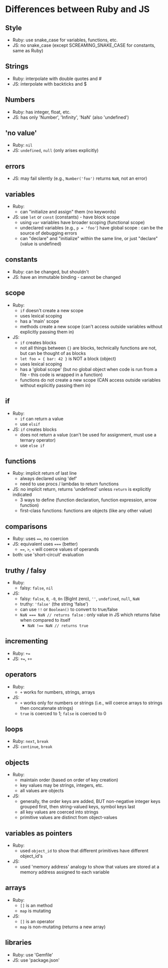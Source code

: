 # Differences between Ruby and JS

## Style
- Ruby: use snake_case for variables, functions, etc.
- JS: no snake_case (except SCREAMING_SNAKE_CASE for constants, same as Ruby)

## Strings
- Ruby: interpolate with double quotes and #
- JS: interpolate with backticks and $

## Numbers
- Ruby: has integer, float, etc.
- JS: has only 'Number', 'Infinity', 'NaN' (also 'undefined')

## 'no value'
- Ruby: `nil`
- JS: `undefined`, `null` (only arises explicitly)

## errors
- JS: may fail silently (e.g., `Number('foo')` returns `NaN`, not an error)

## variables
- Ruby:
  - can "initialize and assign" them (no keywords)
- JS: use `let` or `const` (constants) - have block scope
  - using `var` variables have broader scoping (functional scope)
  - undeclared variables (e.g., `p = 'foo'`) have global scope : can be the source of debugging errors
  - can "declare" and "initialize" within the same line, or just "declare" (value is undefined)

## constants
- Ruby: can be changed, but shouldn't
- JS: have an immutable binding - cannot be changed

## scope
- Ruby: 
  - `if` doesn't create a new scope
  - uses lexical scoping
  - has a 'main' scope
  - methods create a new scope (can't access outside variables without explicitly passing them in)
- JS: 
  - `if` creates blocks
  - not all things between `{}` are blocks, technically functions are not, but can be thought of as blocks
  - `let foo = { bar: 42 }` is NOT a block (object)
  - uses lexical scoping
  - has a 'global scope' (but no global object when code is run from a file - this code is wrapped in a function)
  - functions do not create a new scope (CAN access outside variables without explicitly passing them in)

## if
- Ruby: 
  - `if` can return a value
  - use `elsif`
- JS: `if` creates blocks
  - does not return a value (can't be used for assignment, must use a ternary operator)
  - use `else if`

## functions
- Ruby: implicit return of last line
  - always declared using 'def'
  - need to use procs / lambdas to return functions
- JS: no implicit return, returns 'undefined' unless `return` is explicitly indicated
  - 3 ways to define (function declaration, function expression, arrow function)
  - first-class functions: functions are objects (like any other value)

## comparisons
- Ruby: uses `==`, no coercion
- JS: equivalent uses `===` (better)
  - `==`, `>`, `<` will coerce values of operands
- both: use 'short-circuit' evaluation

## truthy / falsy
- Ruby: 
  - falsy: `false`, `nil`
- JS:
  - falsy: `false`, `0`, `-0`, `0n` (BigInt zero), `''`, `undefined`, `null`, `NaN`
  - truthy: `'false'` (the string 'false')
  - can use `!!` or `Boolean()` to convert to true/false
  - `NaN === NaN // returns false` : only value in JS which returns false when compared to itself
    - `NaN !== NaN // returns true`

## incrementing
- Ruby: `+=`
- JS: `+=`, `++`

## operators
- Ruby:
  - `+` works for numbers, strings, arrays
- JS:
  - `+` works only for numbers or strings (i.e., will coerce arrays to strings then concatenate strings)
  - `true` is coerced to 1;  `false` is coerced to 0

## loops
- Ruby: `next`, `break`
- JS: `continue`, `break`

## objects
- Ruby: 
  - maintain order (based on order of key creation)
  - key values may be strings, integers, etc.
  - all values are objects
- JS:
  - generally, the order keys are added, BUT non-negative integer keys grouped first, then string-valued keys, symbol keys last
  - all key values are coerced into strings
  - primitive values are distinct from object-values

## variables as pointers
- Ruby:
  - used `object_id` to show that different primitives have different object_id's
- JS:
  - used 'memory address' analogy to show that values are stored at a memory address assigned to each variable

## arrays
- Ruby:
  - `[]` is an method
  - `map` is mutating
- JS:
  - `[]` is an operator
  - `map` is non-mutating (returns a new array)

## libraries
- Ruby: use 'Gemfile'
- JS: use 'package.json'

